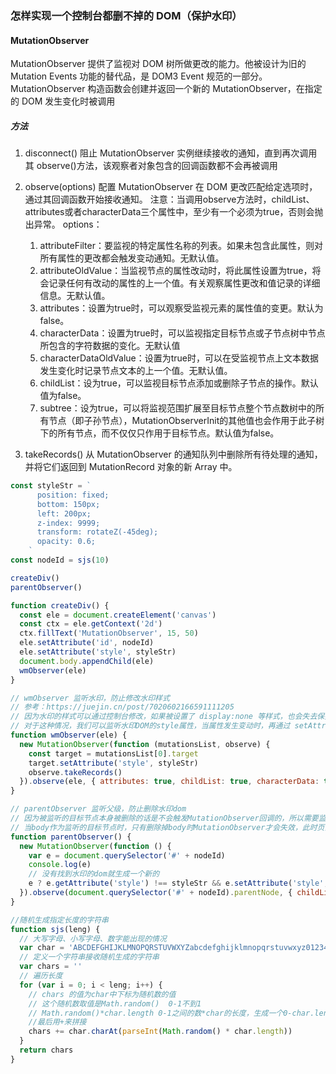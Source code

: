 ### 怎样实现一个控制台都删不掉的 DOM（保护水印）

#### MutationObserver

MutationObserver 提供了监视对 DOM 树所做更改的能力。他被设计为旧的 Mutation Events 功能的替代品，是 DOM3 Event 规范的一部分。
MutationObserver 构造函数会创建并返回一个新的 MutationObserver，在指定的 DOM 发生变化时被调用

##### 方法

1. disconnect()
   阻止 MutationObserver 实例继续接收的通知，直到再次调用其 observe()方法，该观察者对象包含的回调函数都不会再被调用

2. observe(options)
   配置 MutationObserver 在 DOM 更改匹配给定选项时，通过其回调函数开始接收通知。
   注意：当调用observe方法时，childList、attributes或者characterData三个属性中，至少有一个必须为true，否则会抛出异常。
   options：
    1. attributeFilter：要监视的特定属性名称的列表。如果未包含此属性，则对所有属性的更改都会触发变动通知。无默认值。
    2. attributeOldValue：当监视节点的属性改动时，将此属性设置为true，将会记录任何有改动的属性的上一个值。有关观察属性更改和值记录的详细信息。无默认值。
    3. attributes：设置为true时，可以观察受监视元素的属性值的变更。默认为false。
    4. characterData：设置为true时，可以监视指定目标节点或子节点树中节点所包含的字符数据的变化。无默认值
    5. characterDataOldValue：设置为true时，可以在受监视节点上文本数据发生变化时记录节点文本的上一个值。无默认值。
    6. childList：设为true，可以监视目标节点添加或删除子节点的操作。默认值为false。
    7. subtree：设为true，可以将监视范围扩展至目标节点整个节点数树中的所有节点（即子孙节点），MutationObserverInit的其他值也会作用于此子树下的所有节点，而不仅仅只作用于目标节点。默认值为false。

3. takeRecords()
   从 MutationObserver 的通知队列中删除所有待处理的通知，并将它们返回到 MutationRecord 对象的新 Array 中。

```js
const styleStr = `
      position: fixed;
      bottom: 150px;
      left: 200px;
      z-index: 9999;
      transform: rotateZ(-45deg);
      opacity: 0.6;
    `
const nodeId = sjs(10)

createDiv()
parentObserver()

function createDiv() {
  const ele = document.createElement('canvas')
  const ctx = ele.getContext('2d')
  ctx.fillText('MutationObserver', 15, 50)
  ele.setAttribute('id', nodeId)
  ele.setAttribute('style', styleStr)
  document.body.appendChild(ele)
  wmObserver(ele)
}

// wmObserver 监听水印，防止修改水印样式
// 参考：https://juejin.cn/post/7020602166591111205
// 因为水印的样式可以通过控制台修改，如果被设置了 display:none 等样式，也会失去保护作用
// 对于这种情况，我们可以监听水印DOM的style属性，当属性发生变动时，再通过 setAttribute 将正确的样式设置到DOM上
function wmObserver(ele) {
  new MutationObserver(function (mutationsList, observe) {
    const target = mutationsList[0].target
    target.setAttribute('style', styleStr)
    observe.takeRecords()
  }).observe(ele, { attributes: true, childList: true, characterData: true })
}

// parentObserver 监听父级，防止删除水印dom
// 因为被监听的目标节点本身被删除的话是不会触发MutationObserver回调的，所以需要监听水印DOM节点的父元素或者body元素
// 当body作为监听的目标节点时，只有删除掉body时MutationObserver才会失效，此时页面内需要保护的内容也就已经被删掉了，有无水印的意义不大。
function parentObserver() {
  new MutationObserver(function () {
    var e = document.querySelector('#' + nodeId)
    console.log(e)
    // 没有找到水印的dom就生成一个新的
    e ? e.getAttribute('style') !== styleStr && e.setAttribute('style', styleStr) : createDiv()
  }).observe(document.querySelector('#' + nodeId).parentNode, { childList: true })
}

//随机生成指定长度的字符串
function sjs(leng) {
  // 大写字母、小写字母、数字能出现的情况
  var char = 'ABCDEFGHIJKLMNOPQRSTUVWXYZabcdefghijklmnopqrstuvwxyz0123456789'
  // 定义一个字符串接收随机生成的字符串
  var chars = ''
  // 遍历长度
  for (var i = 0; i < leng; i++) {
    // chars 的值为char中下标为随机数的值
    // 这个随机数取值是Math.random()  0-1不到1
    // Math.random()*char.length 0-1之间的数*char的长度，生成一个0-char.length之间的数,取整不包含最后一个，但是length长度为最大下标+1，所以不用加一
    //最后用+来拼接
    chars += char.charAt(parseInt(Math.random() * char.length))
  }
  return chars
}
```
